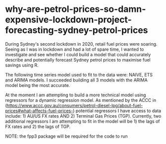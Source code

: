 # why-are-petrol-prices-so-damn-expensive-lockdown-project-forecasting-sydney-petrol-prices
During Sydney's second lockdown in 2020, retail fuel prices were soaring. Seeing as I was in lockdown and had a lot of spare time, I wanted to investigate and see whether I could build a model that could accurately describe and potentially forecast Sydney petrol prices to maximise fuel savings using R. 

The following time series model used to fit to the data were: NAIVE, ETS and ARIMA models. I succeeded building all 3 models with the ARIMA model being the most accurate. 

At the moment I am attempting to build a more technical model using regressors for a dynamic regression model. As mentioned by the ACCC in (https://www.accc.gov.au/consumers/petrol-diesel-lpg/about-fuel-prices#what-affects-fuel-prices-) potential regressors I have access to data include: 1) AU/US FX rates AND 2) Terminal Gas Prices (TGP). Currently, two additional regressors I am attempting to fit in the model will be 1) the lags of FX rates and 2) the lags of TGP. 

NOTE: the fpp3 package will be required for the code to run 
